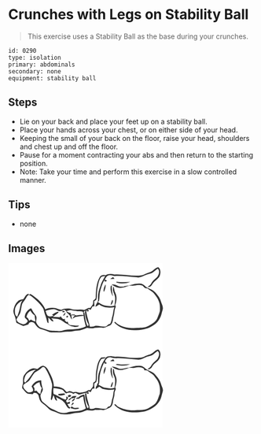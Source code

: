 # Crunches with Legs on Stability Ball
> This exercise uses a Stability Ball as the base during your crunches.

``` 
id: 0290 
type: isolation 
primary: abdominals 
secondary: none 
equipment: stability ball 
``` 

## Steps

 - Lie on your back and place your feet up on a stability ball.
 - Place your hands across your chest, or on either side of your head.
 - Keeping the small of your back on the floor, raise your head, shoulders and chest up and off the floor.
 - Pause for a moment contracting your abs and then return to the starting position.
 - Note: Take your time and perform this exercise in a slow controlled manner.

## Tips

 - none

## Images

<svg width="236pt" height="125pt" viewBox="0 0 236 125" xmlns="http://www.w3.org/2000/svg">
  <g fill="#FFF">
    <path d="M0 0h236v125H0V0m216.14 13.98c-4.24 1.19-8 3.61-12.23 4.74-13.96 2.28-27.86-2.12-41.82-1.18-4.41-1-9.15-1.46-13.17 1.08-.76-.08-2.29-.23-3.05-.31l-.28-1.18c0 .33 0 .99.01 1.32-2.41.02-4.83.79-5.92 3.11-5.52 9.42-5.77 20.76-6.21 31.36-.01 2.15-2.2 3.02-3.62 4.17-.18 1.92-.11 3.89-.66 5.75-1.08 1.98-2.61 3.68-3.78 5.6-1.09.04-2.18.08-3.27.13-1.98 1.08-4.04 2.02-6.03 3.07-6.89-2-14.21 1.13-20.87-1.97-4.71-.54-9.99-.67-14.26 1.78-2.91-.62-5.69-1.65-8.48-2.64-5.32-1.06-11.01-.62-15.89 1.88-3.08-6.84-8.12-12.63-14.04-17.17-2.8-2.48-5.66-4.97-9.22-6.31-.67.58-1.34 1.15-2.02 1.72a9.72 9.72 0 0 1 4.61 2.21c4.54 3.71 9.05 7.53 12.81 12.06 2.37 2.89 5.16 5.8 5.76 9.66 1 4.9 3.26 9.43 4.28 14.34.54 1.64.55 3.8 2.6 4.45.05-2.82-.12-5.62-.18-8.43 2.64 1.89 4.28 5.87 7.88 5.9-.5-1.97-2.11-3.3-3.29-4.85 4.42.86 9.23.23 13.37 2.26 4.39 1.64 7.38 5.74 12.05 6.79 2.43 2.89 6.56 3.13 9.96 4.1 2.3.09 5.7.31 6.89-2.14-4.68.75-9.2-.78-13.85-.57-.89-.78-1.76-1.57-2.63-2.35-.31-1.05-.61-2.09-.92-3.13-.37.23-1.11.69-1.49.91-.91-.78-1.83-1.56-2.75-2.34.01-.66.05-1.97.06-2.63-.65.12-1.96.38-2.62.5-1.52-1.3-2.82-2.81-3.93-4.47-.45.51-.9 1.02-1.35 1.54-3.44-.46-6.91-.51-10.37-.7 2.48-2.27 5.38-3.99 8.03-6.03.13-.45.4-1.34.53-1.78-3.8.2-6.94 2.75-9.99 4.77l2.28 1.19c-2.69 1.22-5.92 1.94-8.67.53-1.99-2.16-2.54-5.15-3.42-7.85 3.94-1.19 7.94-2.29 12.05-2.63 3.62-.26 6.34 3.13 9.94 3.09 2.45.11 4.55-1.33 6.82-2 .98.7 1.88 1.51 2.83 2.27.19.51.56 1.54.75 2.06 1.6 1.4 3.24 2.77 4.65 4.36.99 2.06 1.12 4.58 3.18 6.01-.28-2.18-.6-4.34-.96-6.5 1.88.15 3.76.27 5.65.34-1.44 1.43-2.98 2.84-3.62 4.85 1.32-.76 2.61-1.56 3.87-2.41 4.31-.62 8.61-1.34 12.95-1.78.16 5.55 2.12 10.76 3.37 16.1-9.8 5.37-21.28 3.87-31.96 5.37-3.45.92-6.89 2.37-10.54 1.76-5.47-.74-11.2.03-16.46-1.98-3.77-1.37-7.68-2.36-11.39-3.9-2.4-2.14-4.56-4.82-5.55-7.92-.09-3.11 1.47-6.47-.17-9.4-1.81-2.99-4.54-5.38-5.84-8.7-.72-.9-.71-3.03-2.3-2.66-4.61 2.31-8.21 6.62-8.95 11.81-1.19 3.69 4.75 4.44 4.3 8.11-1.71 2.74-5.47 5.6-8.72 3.67-3.36-1.21-7.4-2.73-8.32-6.62 1.81-4.18 5.42-7.51 6.33-12.09.81-4.05 1.24-8.19 2.57-12.11 1.71-3.13 4.35-5.66 5.95-8.86.9-1.47 1.39-3.52 3.38-3.85.18-.56.56-1.69.74-2.25-4.97-.1-5.91 5.28-8.62 8.15-2.9.76-6.27.88-8.39 3.33-4.17 3.68-5.78 9.17-6.77 14.45.06 4.28 2.69 7.96 3.42 12.11a98 98 0 0 0 1.32 6.07c3.54 1.52 6.89 3.44 10.45 4.93 2.62-.84 5.25-1.61 7.86-2.48 1.05-4.49 7.3-4.38 9.66-1.08 2.35 3.44 5.13 7.19 9.42 8.22 4.58 1.1 8.87 3.07 13.28 4.64 3.89.87 7.91.13 11.86.4 5.74.49 11.31-1.5 17.07-1.1 4.42.37 8.58-1.42 12.97-1.43 5.35-.31 10.4-2.22 15.25-4.36 3.92.8 8.02 1.29 11.87-.09 4.28-.2 8.61-.68 12.86.09 3.72-.4 6.82-2.81 10.38-3.79 4.48-3.11 4.12-8.86 5.35-13.58 1.68-4.84.86-10.22 3.45-14.8l-1-2.49c2.23-5.96 3.17-12.87.17-18.74-1.67-3.17-1.31-6.96-3.06-10.09-.33 2.21-.72 4.45-.49 6.68.62 3.09 2.36 5.83 2.99 8.91 1.01 4.66-.36 9.35-.56 14.02-5.03 1.5-10.31.65-15.36-.26-3.78-1.05-6.97-3.46-10.35-5.36.51-.42 1.52-1.27 2.03-1.69.96-4.28.34-8.79 1.37-13.09 1.52-6.38 3.41-12.77 6.75-18.47l.8 2.4c1.14-.46 2.27-.91 3.41-1.36-1.24-.64-2.48-1.29-3.7-1.97 1.64-1.9 2.41-4.83 4.87-5.89 3.47-2.01 7.19.5 10.82.5 11.05-.48 22.05 1.12 33.05 2.04 5.07 1.18 9.66-1.9 14.21-3.6 3.81-1.57 8.31-1.65 11.55-4.45 2.12-1.75 4.24-3.5 6.47-5.11 3.54 3.33 1.91 8.44-.34 12.01-2.94 3.43-7.02 5.84-9.24 9.88-1.27 2.59-3.53 4.32-5.89 5.85 3.06.96 5.73-1.1 7-3.76 2.74-5.1 8.69-7.44 11.37-12.58 1.61-4.43 2.07-10.42-2.04-13.66-5.15.9-7.95 6.18-12.91 7.57m-60.55 10.48c2.21-.01 4.42-.18 6.62-.33-.72-.91-1.41-1.85-2.05-2.81-1.58.96-3.1 2.02-4.57 3.14m9.37 4.12l.26 1.18c6.8 2.08 14.43 1.98 21.01-.84-7.11.24-14.21.93-21.27-.34m22.14 4.94c-3.61 1.4-7.69.55-11.12 2.54-2.94-.1-6.12.41-8.78-1.13-2.9-1.46-6.07-2.54-9.36-2.17 4.43 3.01 9.66 5.82 15.2 5.02 3.82-.29 7.28-2.04 10.9-3.12 2.95-.31 5.95.33 8.89-.27 3.85-.8 8.01-1.54 11.79-.01 2.34 1.87 3.95 5.06 7.54 4.13 3.63 3.17 8.38 5.09 11.2 9.13 2.4 3.21 5.07 6.35 6.29 10.26 2.15 4.73 2 10.09 1.78 15.17-.91 3.71-2.47 7.23-3.74 10.83-2.34 5.96-8.37 8.91-13.53 12.01-6.77 3.87-14.8 2.37-22.2 3.29-10.21-.04-21.57-1.88-28.93-9.59-2.17.43-.12 1.93.4 2.7 8.36 7.93 20.35 10.62 31.57 10.03 6.81.11 13.61-1.27 19.94-3.71 6.14-3.08 12.4-6.92 15.71-13.19 2.95-4.22 3.52-9.43 5.07-14.21 1.37-4.64-1.67-8.77-2.82-13.08-1.48-5.25-5.18-9.39-8.65-13.43-3.67-4.46-9.7-5.43-14.27-8.62-1.96-2.07-4.39-3.76-7.14-4.58-5.31-.43-10.71.26-15.74 2m-41.68 9.28c.19.27.58.8.77 1.06 1.44-3.56 2.95-7.35 2.38-11.28-1.92 3.05-3.04 6.64-3.15 10.22m11.04-7.47c-.97 5.47.57 10.96 3.36 15.66-1.23-5.59-1.89-11.26-1.81-16.98-.39.33-1.16.99-1.55 1.32m-.11 29.03c2.41-1.78 4.37-5.8 2.72-8.48-1.42 2.63-2.27 5.53-2.72 8.48m-74.11 9.71c.61 1.37 3.42 1.26 4.15.01-.55-1.55-3.35-1.21-4.15-.01m1.36 6.08c2.82.19 3.48-2.5 3.71-4.7a18.738 18.738 0 0 0-3.71 4.7m6.61.24c-1.45-.01-2.18 2.72-.4 2.76 1.39-.04 2.17-2.72.4-2.76z"/>
    <path d="M142.3 21.06c1.84-.78 3.89-.85 5.81-1.33-3.01 5.15-6.21 10.25-7.62 16.13-2.54 6.05-3.98 12.52-3.4 19.12.63 4.51-3.7 7.49-4.01 11.85 1.96-1.18 3.88-2.42 5.85-3.59 6.33 5.15 15.27 5.5 23 4.12-1.75 4.39-1.45 9.21-2.93 13.67-1.35 3.98-1.06 8.62-3.75 12.04-3.2-.4-4.23 3.62-7.16 3.85-4.98.32-9.81-1.56-14.8-1.27-2.83 1-5.75 1.91-8.78 1.28-1.41-8.2-4.82-15.93-5.58-24.27-2.77.61-1.6 3.45-1.54 5.3.78 5.25 2.07 10.5 4.88 15.08 1.03.97-.17 3.68-1.65 2.51-2.92-6.32-3.09-13.4-4.46-20.12-.36-.01-1.07-.04-1.43-.05.5-.99 1.23-1.81 2.12-2.47 2.5.07 4.58-1.11 6.34-2.79.81.47 1.63.94 2.45 1.4 1.09-1.71 2.05-3.48 2.98-5.27.74-.05 2.23-.16 2.98-.21-.24-2.65-.31-5.32-.32-7.98 1.04-.6 2.08-1.18 3.13-1.76 1.56-5.67.5-11.63 1.77-17.35 1.32-6.13 1.75-13.01 6.12-17.89m-21.95 52.78c.62-.1 1.88-.31 2.51-.41.99-2.44-3.95-1.75-2.51.41zM10.15 71.98c.15-7.11 6.13-11.86 11.67-15.25-3.1 3.75-3.18 8.67-4.36 13.17-.69 4.1-2.67 7.82-3.52 11.88-3.95-1.26-3.75-6.42-3.79-9.8zM88.66 73.48c2.24-.79 4.57-1.79 6.99-1.64 3.18.75 6.44.99 9.64 1.61 2.5.12 5.14-.35 7.55.47 2.36.78 1.47 3.79 2.16 5.64-3.49-.72-6.98-.13-10.46.28-1.45.36-2.64-.45-3.62-1.43-1.92.15-3.85.35-5.76.62.15-.68.45-2.05.61-2.73-2.57-.4-4.97-1.36-7.11-2.82zM27.82 82.52c.66-3.96 2.64-7.65 5.92-10.04 1.67 2.91 3.81 5.55 6.63 7.42.11 3.09.68 6.13 1.29 9.16-2.55-.4-4.91-1.43-7.06-2.83-.73.45-2.2 1.35-2.93 1.79-.37-2.42-1.63-4.4-3.85-5.5z"/>
  </g>
  <g fill="#333">
    <path d="M216.14 13.98c4.96-1.39 7.76-6.67 12.91-7.57 4.11 3.24 3.65 9.23 2.04 13.66-2.68 5.14-8.63 7.48-11.37 12.58-1.27 2.66-3.94 4.72-7 3.76 2.36-1.53 4.62-3.26 5.89-5.85 2.22-4.04 6.3-6.45 9.24-9.88 2.25-3.57 3.88-8.68.34-12.01-2.23 1.61-4.35 3.36-6.47 5.11-3.24 2.8-7.74 2.88-11.55 4.45-4.55 1.7-9.14 4.78-14.21 3.6-11-.92-22-2.52-33.05-2.04-3.63 0-7.35-2.51-10.82-.5-2.46 1.06-3.23 3.99-4.87 5.89 1.22.68 2.46 1.33 3.7 1.97-1.14.45-2.27.9-3.41 1.36l-.8-2.4c-3.34 5.7-5.23 12.09-6.75 18.47-1.03 4.3-.41 8.81-1.37 13.09-.51.42-1.52 1.27-2.03 1.69 3.38 1.9 6.57 4.31 10.35 5.36 5.05.91 10.33 1.76 15.36.26.2-4.67 1.57-9.36.56-14.02-.63-3.08-2.37-5.82-2.99-8.91-.23-2.23.16-4.47.49-6.68 1.75 3.13 1.39 6.92 3.06 10.09 3 5.87 2.06 12.78-.17 18.74l1 2.49c-2.59 4.58-1.77 9.96-3.45 14.8-1.23 4.72-.87 10.47-5.35 13.58-3.56.98-6.66 3.39-10.38 3.79-4.25-.77-8.58-.29-12.86-.09-3.85 1.38-7.95.89-11.87.09-4.85 2.14-9.9 4.05-15.25 4.36-4.39.01-8.55 1.8-12.97 1.43-5.76-.4-11.33 1.59-17.07 1.1-3.95-.27-7.97.47-11.86-.4-4.41-1.57-8.7-3.54-13.28-4.64-4.29-1.03-7.07-4.78-9.42-8.22-2.36-3.3-8.61-3.41-9.66 1.08-2.61.87-5.24 1.64-7.86 2.48-3.56-1.49-6.91-3.41-10.45-4.93a98 98 0 0 1-1.32-6.07c-.73-4.15-3.36-7.83-3.42-12.11.99-5.28 2.6-10.77 6.77-14.45 2.12-2.45 5.49-2.57 8.39-3.33 2.71-2.87 3.65-8.25 8.62-8.15-.18.56-.56 1.69-.74 2.25-1.99.33-2.48 2.38-3.38 3.85-1.6 3.2-4.24 5.73-5.95 8.86-1.33 3.92-1.76 8.06-2.57 12.11-.91 4.58-4.52 7.91-6.33 12.09.92 3.89 4.96 5.41 8.32 6.62 3.25 1.93 7.01-.93 8.72-3.67.45-3.67-5.49-4.42-4.3-8.11.74-5.19 4.34-9.5 8.95-11.81 1.59-.37 1.58 1.76 2.3 2.66 1.3 3.32 4.03 5.71 5.84 8.7 1.64 2.93.08 6.29.17 9.4.99 3.1 3.15 5.78 5.55 7.92 3.71 1.54 7.62 2.53 11.39 3.9 5.26 2.01 10.99 1.24 16.46 1.98 3.65.61 7.09-.84 10.54-1.76 10.68-1.5 22.16 0 31.96-5.37-1.25-5.34-3.21-10.55-3.37-16.1-4.34.44-8.64 1.16-12.95 1.78-1.26.85-2.55 1.65-3.87 2.41.64-2.01 2.18-3.42 3.62-4.85-1.89-.07-3.77-.19-5.65-.34.36 2.16.68 4.32.96 6.5-2.06-1.43-2.19-3.95-3.18-6.01-1.41-1.59-3.05-2.96-4.65-4.36-.19-.52-.56-1.55-.75-2.06-.95-.76-1.85-1.57-2.83-2.27-2.27.67-4.37 2.11-6.82 2-3.6.04-6.32-3.35-9.94-3.09-4.11.34-8.11 1.44-12.05 2.63.88 2.7 1.43 5.69 3.42 7.85 2.75 1.41 5.98.69 8.67-.53L66.79 79c3.05-2.02 6.19-4.57 9.99-4.77-.13.44-.4 1.33-.53 1.78-2.65 2.04-5.55 3.76-8.03 6.03 3.46.19 6.93.24 10.37.7.45-.52.9-1.03 1.35-1.54 1.11 1.66 2.41 3.17 3.93 4.47.66-.12 1.97-.38 2.62-.5-.01.66-.05 1.97-.06 2.63.92.78 1.84 1.56 2.75 2.34.38-.22 1.12-.68 1.49-.91.31 1.04.61 2.08.92 3.13.87.78 1.74 1.57 2.63 2.35 4.65-.21 9.17 1.32 13.85.57-1.19 2.45-4.59 2.23-6.89 2.14-3.4-.97-7.53-1.21-9.96-4.1-4.67-1.05-7.66-5.15-12.05-6.79-4.14-2.03-8.95-1.4-13.37-2.26 1.18 1.55 2.79 2.88 3.29 4.85-3.6-.03-5.24-4.01-7.88-5.9.06 2.81.23 5.61.18 8.43-2.05-.65-2.06-2.81-2.6-4.45-1.02-4.91-3.28-9.44-4.28-14.34-.6-3.86-3.39-6.77-5.76-9.66-3.76-4.53-8.27-8.35-12.81-12.06a9.72 9.72 0 0 0-4.61-2.21c.68-.57 1.35-1.14 2.02-1.72 3.56 1.34 6.42 3.83 9.22 6.31 5.92 4.54 10.96 10.33 14.04 17.17 4.88-2.5 10.57-2.94 15.89-1.88 2.79.99 5.57 2.02 8.48 2.64 4.27-2.45 9.55-2.32 14.26-1.78 6.66 3.1 13.98-.03 20.87 1.97 1.99-1.05 4.05-1.99 6.03-3.07 1.09-.05 2.18-.09 3.27-.13 1.17-1.92 2.7-3.62 3.78-5.6.55-1.86.48-3.83.66-5.75 1.42-1.15 3.61-2.02 3.62-4.17.44-10.6.69-21.94 6.21-31.36 1.09-2.32 3.51-3.09 5.92-3.11-.01-.33-.01-.99-.01-1.32l.28 1.18c.76.08 2.29.23 3.05.31 4.02-2.54 8.76-2.08 13.17-1.08 13.96-.94 27.86 3.46 41.82 1.18 4.23-1.13 7.99-3.55 12.23-4.74m-73.84 7.08c-4.37 4.88-4.8 11.76-6.12 17.89-1.27 5.72-.21 11.68-1.77 17.35-1.05.58-2.09 1.16-3.13 1.76.01 2.66.08 5.33.32 7.98-.75.05-2.24.16-2.98.21-.93 1.79-1.89 3.56-2.98 5.27-.82-.46-1.64-.93-2.45-1.4-1.76 1.68-3.84 2.86-6.34 2.79-.89.66-1.62 1.48-2.12 2.47.36.01 1.07.04 1.43.05 1.37 6.72 1.54 13.8 4.46 20.12 1.48 1.17 2.68-1.54 1.65-2.51-2.81-4.58-4.1-9.83-4.88-15.08-.06-1.85-1.23-4.69 1.54-5.3.76 8.34 4.17 16.07 5.58 24.27 3.03.63 5.95-.28 8.78-1.28 4.99-.29 9.82 1.59 14.8 1.27 2.93-.23 3.96-4.25 7.16-3.85 2.69-3.42 2.4-8.06 3.75-12.04 1.48-4.46 1.18-9.28 2.93-13.67-7.73 1.38-16.67 1.03-23-4.12-1.97 1.17-3.89 2.41-5.85 3.59.31-4.36 4.64-7.34 4.01-11.85-.58-6.6.86-13.07 3.4-19.12 1.41-5.88 4.61-10.98 7.62-16.13-1.92.48-3.97.55-5.81 1.33M10.15 71.98c.04 3.38-.16 8.54 3.79 9.8.85-4.06 2.83-7.78 3.52-11.88 1.18-4.5 1.26-9.42 4.36-13.17-5.54 3.39-11.52 8.14-11.67 15.25m78.51 1.5c2.14 1.46 4.54 2.42 7.11 2.82-.16.68-.46 2.05-.61 2.73 1.91-.27 3.84-.47 5.76-.62.98.98 2.17 1.79 3.62 1.43 3.48-.41 6.97-1 10.46-.28-.69-1.85.2-4.86-2.16-5.64-2.41-.82-5.05-.35-7.55-.47-3.2-.62-6.46-.86-9.64-1.61-2.42-.15-4.75.85-6.99 1.64m-60.84 9.04c2.22 1.1 3.48 3.08 3.85 5.5.73-.44 2.2-1.34 2.93-1.79 2.15 1.4 4.51 2.43 7.06 2.83-.61-3.03-1.18-6.07-1.29-9.16-2.82-1.87-4.96-4.51-6.63-7.42-3.28 2.39-5.26 6.08-5.92 10.04z"/>
    <path d="M155.59 24.46c1.47-1.12 2.99-2.18 4.57-3.14.64.96 1.33 1.9 2.05 2.81-2.2.15-4.41.32-6.62.33zM164.96 28.58c7.06 1.27 14.16.58 21.27.34-6.58 2.82-14.21 2.92-21.01.84l-.26-1.18zM187.1 33.52a38.763 38.763 0 0 1 15.74-2c2.75.82 5.18 2.51 7.14 4.58 4.57 3.19 10.6 4.16 14.27 8.62 3.47 4.04 7.17 8.18 8.65 13.43 1.15 4.31 4.19 8.44 2.82 13.08-1.55 4.78-2.12 9.99-5.07 14.21-3.31 6.27-9.57 10.11-15.71 13.19-6.33 2.44-13.13 3.82-19.94 3.71-11.22.59-23.21-2.1-31.57-10.03-.52-.77-2.57-2.27-.4-2.7 7.36 7.71 18.72 9.55 28.93 9.59 7.4-.92 15.43.58 22.2-3.29 5.16-3.1 11.19-6.05 13.53-12.01 1.27-3.6 2.83-7.12 3.74-10.83.22-5.08.37-10.44-1.78-15.17-1.22-3.91-3.89-7.05-6.29-10.26-2.82-4.04-7.57-5.96-11.2-9.13-3.59.93-5.2-2.26-7.54-4.13-3.78-1.53-7.94-.79-11.79.01-2.94.6-5.94-.04-8.89.27-3.62 1.08-7.08 2.83-10.9 3.12-5.54.8-10.77-2.01-15.2-5.02 3.29-.37 6.46.71 9.36 2.17 2.66 1.54 5.84 1.03 8.78 1.13 3.43-1.99 7.51-1.14 11.12-2.54zM145.42 42.8c.11-3.58 1.23-7.17 3.15-10.22.57 3.93-.94 7.72-2.38 11.28-.19-.26-.58-.79-.77-1.06z"/>
    <path d="M156.46 35.33c.39-.33 1.16-.99 1.55-1.32-.08 5.72.58 11.39 1.81 16.98-2.79-4.7-4.33-10.19-3.36-15.66zM156.35 64.36c.45-2.95 1.3-5.85 2.72-8.48 1.65 2.68-.31 6.7-2.72 8.48zM120.35 73.84c-1.44-2.16 3.5-2.85 2.51-.41-.63.1-1.89.31-2.51.41zM82.24 74.07c.8-1.2 3.6-1.54 4.15.01-.73 1.25-3.54 1.36-4.15-.01zM83.6 80.15c.98-1.75 2.22-3.34 3.71-4.7-.23 2.2-.89 4.89-3.71 4.7zM90.21 80.39c1.77.04.99 2.72-.4 2.76-1.78-.04-1.05-2.77.4-2.76z"/>
  </g>
</svg>

<svg width="236pt" height="125pt" viewBox="0 0 236 125" xmlns="http://www.w3.org/2000/svg">
  <g fill="#FFF">
    <path d="M0 0h236v125H0V0m221.07 11.2c-3.48 3.09-8.36 3.47-12.31 5.71-4.78 2.76-10.45 2.33-15.75 2.37-10.05.21-19.94-2.77-30-1.64-4.7-.72-10.09-2.12-14.17 1.26-1.6 2.1-2.7 4.53-4.16 6.73-2.81 4.35-3.69 9.55-5.62 14.29-2.29 5.59-2.24 11.77-1.79 17.69-.36.26-1.1.76-1.46 1.02-.05.58-.14 1.74-.19 2.32-1.75 1.5-2.18 3.71-2.2 5.9 1.85-1.21 3.6-2.58 5.53-3.68 1.74 1.03 3.23 2.48 5.09 3.31 5.85 1.34 11.98 2.38 17.92.85-2 4.38-1.24 9.32-2.98 13.75-1.46 4.02-.87 8.93-3.97 12.2-3.19-.98-3.84 3.78-6.91 3.63-5.01.31-9.94-1.43-14.94-1.28-2.78 1.15-5.71 2.03-8.72 1.2-1.26-8.09-4.79-15.65-5.41-23.87l-1.69.67c-.25 6.65 1.53 13.61 4.96 19.39 1.12.98-.3 3.59-1.72 2.54-2.84-6.37-3.12-13.45-4.38-20.23-3.58-.03-6.82 1.98-9.3 4.41-1.81-.39-2.98.2-3.53 1.76 1.54.05 3.09.09 4.63.12 1.8-1.85 4.03-3.12 6.57-3.62.2 6.27 2.27 12.2 3.86 18.2-8.52 6.37-20.02 3.05-29.51 6.83-5.14.72-10.82.14-15.29-2.73-3.77-2.34-8.33-3.23-11.73-6.19-2.91-2.46-5.83-4.92-8.78-7.34-2.56-1.7-3.01-4.98-3.7-7.74-1.64-4.91 4.48-8.15 3.16-13.08-1.24-4.03-2.23-8.11-2.24-12.36-6.14-.59-12.2 3.72-14.75 9.26 1.12 2.18 3.1 4.45 2 7.06-1.85 2.03-4.93 1.95-7.45 1.89-3.31-2.75-7.65-5.87-7.31-10.72 2.83-3.39 7.47-4.68 10.09-8.3 2.55-3.7 4.52-7.86 7.64-11.14 3.71-2.37 7.64-4.41 10.81-7.53 1.56-1.75 4.31-.46 5.3 1.26 4.39 7.2 7.95 14.98 10 23.17 1.05 3.79-.44 7.62-.49 11.43-.11 4.11-.62 8.18-1.24 12.24.28.51.82 1.53 1.09 2.04 1.19-2.62 2.11-5.35 2.9-8.12 1.96 2.85 1.64 7.73 5.66 8.63-.45-1.96-1.03-3.88-1.59-5.8 3.65 2.9 8.64 3.72 11.6 7.54 3.64 2.8 4.19 8.61 8.7 10.25.47-.41 1.39-1.22 1.86-1.63-2.89-.57-3.69-3.49-4.79-5.78.79.01 2.37.04 3.16.05.39-1.14.7-2.3.88-3.49-1.59.56-3.17 1.15-4.75 1.75-.48-.99-1.04-1.92-1.61-2.84 1.64-1.31 2.67-3.15 3.44-5.05-1.09-.48-2.17-1-3.15-1.67.23 1.72 1.25 4.8-1.52 4.77-6.22-1.8-11.27-6.42-17.5-8.33-.77-3.01-.71-6.11-.26-9.16 4.25.29 8.53.85 12.58 2.2 2.99.99 3.95 4.62 6.73 5.91 3.53-1.57 7.73-1.94 10.89.72 1.22-.46 2.33-1.44 3.69-1.37 1.75.78 3.28 2.05 5.14 2.56 3.75-.58 7.22-2.29 11-2.75 1.71-.09 2.79-1.62 4.08-2.55.81.49 1.64.98 2.47 1.45 1.1-1.69 2.05-3.47 2.95-5.28.76-.05 2.27-.16 3.03-.21-.31-2.59-.48-5.22-.2-7.82.85-.81 1.91-1.37 2.9-2 1.82-5.25.51-10.89 1.68-16.25 1.27-6.01 1.69-12.46 5.24-17.69 1.4-3.07 6.06-.73 7.35-3.98-2.22.15-4.43.34-6.65.52-5.77 5.91-6.49 14.44-7.91 22.15-.6 4.31.11 8.72-.76 13-.42 1.64-2.27 2.09-3.45 3.02a80.6 80.6 0 0 1-.26 4.12c.02 3.04-3.04 4.69-4.07 7.34-1.16.04-2.33.08-3.49.13-3.99 2.99-9.08 3.33-13.85 3.88-2.96-1.25-6.15-1.74-9.23-.59-1.62-1.42-3.74-1.68-5.79-1.92-1.66.89-3.87 2.26-5.27.18-4.09-5.8-11.65-7.21-18.31-7.06.12-8.78-4.1-16.77-8.13-24.31-1.46-3.43-4.24-6.38-7.88-7.46-3.83-.09-6.3 3.24-9.28 5.12-2.3-.71-4.73-1.62-7.16-1.01-6.1 1.52-10.51 6.47-13.65 11.64-1.24 3.39-.72 7.07-.92 10.6-.39 2.63-1.82 5.3-1.14 7.97 2.52 2.74 4.65 6 7.75 8.11 2.66.57 5.39.67 8.09.96.42-.53 1.27-1.59 1.7-2.13 1.74.32 3.88-.18 5.19 1.3 3.39 2.51 2.27 7.28 4.55 10.49 1.27 2.94 4.19 4.47 6.5 6.46 2.97 2.37 5.47 5.27 8.43 7.65 2.19 1.34 4.74 1.95 7.12 2.88 3.09 1.1 5.92 2.92 9.18 3.51 4.66 1.03 9.46.46 14.16.15 3.64-.63 7.17-1.89 10.92-1.79 5.41-.13 10.32-2.43 15.31-4.21 4.17.38 8.49 1.51 12.42-.58 4.11.75 8.26-.77 12.33.49 3.62-.5 6.75-2.63 10.11-3.92 3.8-1.83 4.33-6.28 4.86-9.97.39-3.77 2.38-7.22 2.14-11.07-.12-2.6 1.19-4.92 2.1-7.26-.26-.63-.78-1.89-1.05-2.52 1.42-3.91 2.45-8.03 2.03-12.22-.11-4.27-3.13-7.77-3.48-11.99-.27-1.52 0-3.41-1.63-4.24-.57 3.63-.56 7.41 1.2 10.74 3.07 5.78 1.54 12.4.85 18.53-5.23 1.55-10.73.55-15.95-.42-3.01-1.16-5.7-3.01-8.64-4.31 1.76-2.23 1.34-5.2 1.59-7.85.15-9.23 3.38-18.13 7.34-26.37.34.81.67 1.62.97 2.44 1.14-.43 2.27-.88 3.39-1.34-1.3-.58-3.29-1.21-2.93-3.06 1.32-3.5 5.13-6.54 9.01-5.38 3.3.91 6.7 1.36 10.12.93 10.71.2 21.34 1.6 32.01 2.44 4.96-.47 9.14-3.6 13.92-4.79 2.78-.83 5.84-1.2 8.17-3.08 2.3-1.82 4.51-3.76 6.88-5.48 3.91 3.11 1.92 8.46-.21 12.01-2.95 3.39-7.03 5.76-9.23 9.81-1.17 2.27-2.89 4.15-5.28 5.14.16.36.47 1.08.62 1.44 2.43-.7 4.66-2.04 5.74-4.43 2.74-5.37 9.24-7.59 11.64-13.19 1.32-4.27 1.71-10.02-2.26-12.99-3.23.16-5.53 2.89-8 4.68m-65.52 13c2.17.26 4.38.24 6.55-.03-.64-.93-1.23-1.9-1.88-2.82-1.57.93-3.14 1.86-4.67 2.85m16.42 5.18c-2.59.04-5.68-1.9-7.78.38 7.15 1.65 15.03 2.35 21.88-.81-4.69.18-9.4.56-14.1.43M184 34.34c-5.01-.03-9.77 2.7-14.81 1.49-3.51-1.61-7.07-3.52-11.09-3.16 5.01 4.32 12.26 6.59 18.73 4.33 2.43-.63 4.74-1.6 7.13-2.35 3.17-.32 6.41.45 9.55-.37 4.57-1.17 9.91-1.42 13.73 1.82.12.55.37 1.64.49 2.19 1.46.03 2.92.08 4.38.12 2.8 2.41 6.01 4.28 8.92 6.53 2.06 2.02 3.57 4.51 5.35 6.76 4.73 6.36 5.95 14.68 4.86 22.37-2.34 5.74-3.32 12.68-8.72 16.52-4.44 2.95-8.84 6.41-14.19 7.47-5.06 1.09-10.27.39-15.37 1.07-9.02.39-18.21-1.39-26.06-5.96-1.45-.93-2.28-2.96-3.98-3.34-1.91.1.03 1.97.54 2.54 11.03 10.29 27.37 11.38 41.56 9.08 12-1.96 23.96-9.28 28.2-21.16.91-3.39 1.77-6.8 2.73-10.18.86-3.92-1.88-7.3-2.74-10.97-1.42-5.88-5.52-10.49-9.41-14.89-3.74-4.42-10.05-4.9-14.27-8.66-2.63-2.32-5.85-4.69-9.58-4.2-5.5-.22-10.73 1.51-15.95 2.95m-38.08 9.81c1.58-3.53 3.24-7.35 2.66-11.31-2.32 3.1-3.6 7.51-2.66 11.31m13.91 6.84c-.7-3.96-1.69-7.91-1.67-11.95-.25-1.75.6-4.13-1.44-5.13-1.33 5.9-.03 11.99 3.11 17.08m-3.56 12.75l1.83-.36c.74-2.48 1.97-4.97 1.47-7.63-1.98 2.23-2.52 5.22-3.3 7.99m-35.8 8.68c-1.61 1.7 1.63 2.38 2.38.99.83-1.48-1.68-2.08-2.38-.99m-44.13 2.07l.28 1.92c3.46.96 6.85-.48 10.22-1.09-.29-.65-.64-1.26-1.08-1.81-3.17-.09-6.32.36-9.42.98m14.98 2c-1.49 3.55 3.67 3.03 4.68.56-.75-2.03-3.2-1.29-4.68-.56m4.65 3.75c-2.11.38-3.36 2.1-4.3 3.86 2.1-.03 3.34-1.71 4.57-3.15 1.95-.27 3.9-.53 5.86-.73.75-.96 1.48-1.93 2.24-2.88-2.93.39-6.95-.5-8.37 2.9m1.1 5.83c2.35-1.02 4.49-2.84 5.04-5.45-2.23 1.17-4.59 2.77-5.04 5.45m-.94 6c1.39-.92 2.64-2.05 3.9-3.15-.28-.45-.83-1.35-1.1-1.8-1.18 1.5-2.42 3.02-2.8 4.95m.83 4.38c3.75 1.28 7.89 1.5 11.45-.48-2.56-1.66-5.64.27-8.38-.69-1.18-.54-2.17-1.37-3.22-2.11-1.24.84-2.26 3.19.15 3.28z"/>
    <path d="M25.1 49.06c2.15-7.63 10.2-11.01 17.43-11.79-4.25 2.21-6.07 6.79-8.87 10.38-2.11 3.53-5.27 6.22-7.81 9.41-2.97-1.57-1.14-5.48-.75-8zM38.3 63.05c2.4-3.17 5.48-6.04 9.56-6.66.39 3.19 1.06 6.48 3.36 8.88-1.15 2.88-1.82 5.92-2.15 9-2.44-.91-4.28-2.74-5.56-4.98l-3.85.33c1.19-2.44.4-4.73-1.36-6.57z"/>
  </g>
  <g fill="#333">
    <path d="M221.07 11.2c2.47-1.79 4.77-4.52 8-4.68 3.97 2.97 3.58 8.72 2.26 12.99-2.4 5.6-8.9 7.82-11.64 13.19-1.08 2.39-3.31 3.73-5.74 4.43-.15-.36-.46-1.08-.62-1.44 2.39-.99 4.11-2.87 5.28-5.14 2.2-4.05 6.28-6.42 9.23-9.81 2.13-3.55 4.12-8.9.21-12.01-2.37 1.72-4.58 3.66-6.88 5.48-2.33 1.88-5.39 2.25-8.17 3.08-4.78 1.19-8.96 4.32-13.92 4.79-10.67-.84-21.3-2.24-32.01-2.44-3.42.43-6.82-.02-10.12-.93-3.88-1.16-7.69 1.88-9.01 5.38-.36 1.85 1.63 2.48 2.93 3.06-1.12.46-2.25.91-3.39 1.34-.3-.82-.63-1.63-.97-2.44-3.96 8.24-7.19 17.14-7.34 26.37-.25 2.65.17 5.62-1.59 7.85 2.94 1.3 5.63 3.15 8.64 4.31 5.22.97 10.72 1.97 15.95.42.69-6.13 2.22-12.75-.85-18.53-1.76-3.33-1.77-7.11-1.2-10.74 1.63.83 1.36 2.72 1.63 4.24.35 4.22 3.37 7.72 3.48 11.99.42 4.19-.61 8.31-2.03 12.22.27.63.79 1.89 1.05 2.52-.91 2.34-2.22 4.66-2.1 7.26.24 3.85-1.75 7.3-2.14 11.07-.53 3.69-1.06 8.14-4.86 9.97-3.36 1.29-6.49 3.42-10.11 3.92-4.07-1.26-8.22.26-12.33-.49-3.93 2.09-8.25.96-12.42.58-4.99 1.78-9.9 4.08-15.31 4.21-3.75-.1-7.28 1.16-10.92 1.79-4.7.31-9.5.88-14.16-.15-3.26-.59-6.09-2.41-9.18-3.51-2.38-.93-4.93-1.54-7.12-2.88-2.96-2.38-5.46-5.28-8.43-7.65-2.31-1.99-5.23-3.52-6.5-6.46-2.28-3.21-1.16-7.98-4.55-10.49-1.31-1.48-3.45-.98-5.19-1.3-.43.54-1.28 1.6-1.7 2.13-2.7-.29-5.43-.39-8.09-.96-3.1-2.11-5.23-5.37-7.75-8.11-.68-2.67.75-5.34 1.14-7.97.2-3.53-.32-7.21.92-10.6C26.59 41.89 31 36.94 37.1 35.42c2.43-.61 4.86.3 7.16 1.01 2.98-1.88 5.45-5.21 9.28-5.12 3.64 1.08 6.42 4.03 7.88 7.46 4.03 7.54 8.25 15.53 8.13 24.31 6.66-.15 14.22 1.26 18.31 7.06 1.4 2.08 3.61.71 5.27-.18 2.05.24 4.17.5 5.79 1.92 3.08-1.15 6.27-.66 9.23.59 4.77-.55 9.86-.89 13.85-3.88 1.16-.05 2.33-.09 3.49-.13 1.03-2.65 4.09-4.3 4.07-7.34.12-1.37.21-2.74.26-4.12 1.18-.93 3.03-1.38 3.45-3.02.87-4.28.16-8.69.76-13 1.42-7.71 2.14-16.24 7.91-22.15 2.22-.18 4.43-.37 6.65-.52-1.29 3.25-5.95.91-7.35 3.98-3.55 5.23-3.97 11.68-5.24 17.69-1.17 5.36.14 11-1.68 16.25-.99.63-2.05 1.19-2.9 2-.28 2.6-.11 5.23.2 7.82-.76.05-2.27.16-3.03.21-.9 1.81-1.85 3.59-2.95 5.28-.83-.47-1.66-.96-2.47-1.45-1.29.93-2.37 2.46-4.08 2.55-3.78.46-7.25 2.17-11 2.75-1.86-.51-3.39-1.78-5.14-2.56-1.36-.07-2.47.91-3.69 1.37-3.16-2.66-7.36-2.29-10.89-.72-2.78-1.29-3.74-4.92-6.73-5.91-4.05-1.35-8.33-1.91-12.58-2.2-.45 3.05-.51 6.15.26 9.16 6.23 1.91 11.28 6.53 17.5 8.33 2.77.03 1.75-3.05 1.52-4.77.98.67 2.06 1.19 3.15 1.67-.77 1.9-1.8 3.74-3.44 5.05.57.92 1.13 1.85 1.61 2.84 1.58-.6 3.16-1.19 4.75-1.75-.18 1.19-.49 2.35-.88 3.49-.79-.01-2.37-.04-3.16-.05 1.1 2.29 1.9 5.21 4.79 5.78-.47.41-1.39 1.22-1.86 1.63-4.51-1.64-5.06-7.45-8.7-10.25-2.96-3.82-7.95-4.64-11.6-7.54.56 1.92 1.14 3.84 1.59 5.8-4.02-.9-3.7-5.78-5.66-8.63-.79 2.77-1.71 5.5-2.9 8.12-.27-.51-.81-1.53-1.09-2.04.62-4.06 1.13-8.13 1.24-12.24.05-3.81 1.54-7.64.49-11.43-2.05-8.19-5.61-15.97-10-23.17-.99-1.72-3.74-3.01-5.3-1.26-3.17 3.12-7.1 5.16-10.81 7.53-3.12 3.28-5.09 7.44-7.64 11.14-2.62 3.62-7.26 4.91-10.09 8.3-.34 4.85 4 7.97 7.31 10.72 2.52.06 5.6.14 7.45-1.89 1.1-2.61-.88-4.88-2-7.06 2.55-5.54 8.61-9.85 14.75-9.26.01 4.25 1 8.33 2.24 12.36 1.32 4.93-4.8 8.17-3.16 13.08.69 2.76 1.14 6.04 3.7 7.74 2.95 2.42 5.87 4.88 8.78 7.34 3.4 2.96 7.96 3.85 11.73 6.19 4.47 2.87 10.15 3.45 15.29 2.73 9.49-3.78 20.99-.46 29.51-6.83-1.59-6-3.66-11.93-3.86-18.2-2.54.5-4.77 1.77-6.57 3.62-1.54-.03-3.09-.07-4.63-.12.55-1.56 1.72-2.15 3.53-1.76 2.48-2.43 5.72-4.44 9.3-4.41 1.26 6.78 1.54 13.86 4.38 20.23 1.42 1.05 2.84-1.56 1.72-2.54-3.43-5.78-5.21-12.74-4.96-19.39l1.69-.67c.62 8.22 4.15 15.78 5.41 23.87 3.01.83 5.94-.05 8.72-1.2 5-.15 9.93 1.59 14.94 1.28 3.07.15 3.72-4.61 6.91-3.63 3.1-3.27 2.51-8.18 3.97-12.2 1.74-4.43.98-9.37 2.98-13.75-5.94 1.53-12.07.49-17.92-.85-1.86-.83-3.35-2.28-5.09-3.31-1.93 1.1-3.68 2.47-5.53 3.68.02-2.19.45-4.4 2.2-5.9.05-.58.14-1.74.19-2.32.36-.26 1.1-.76 1.46-1.02-.45-5.92-.5-12.1 1.79-17.69 1.93-4.74 2.81-9.94 5.62-14.29 1.46-2.2 2.56-4.63 4.16-6.73 4.08-3.38 9.47-1.98 14.17-1.26 10.06-1.13 19.95 1.85 30 1.64 5.3-.04 10.97.39 15.75-2.37 3.95-2.24 8.83-2.62 12.31-5.71M25.1 49.06c-.39 2.52-2.22 6.43.75 8 2.54-3.19 5.7-5.88 7.81-9.41 2.8-3.59 4.62-8.17 8.87-10.38-7.23.78-15.28 4.16-17.43 11.79m13.2 13.99c1.76 1.84 2.55 4.13 1.36 6.57l3.85-.33c1.28 2.24 3.12 4.07 5.56 4.98.33-3.08 1-6.12 2.15-9-2.3-2.4-2.97-5.69-3.36-8.88-4.08.62-7.16 3.49-9.56 6.66z"/>
    <path d="M155.55 24.2c1.53-.99 3.1-1.92 4.67-2.85.65.92 1.24 1.89 1.88 2.82-2.17.27-4.38.29-6.55.03zM171.97 29.38c4.7.13 9.41-.25 14.1-.43-6.85 3.16-14.73 2.46-21.88.81 2.1-2.28 5.19-.34 7.78-.38zM184 34.34c5.22-1.44 10.45-3.17 15.95-2.95 3.73-.49 6.95 1.88 9.58 4.2 4.22 3.76 10.53 4.24 14.27 8.66 3.89 4.4 7.99 9.01 9.41 14.89.86 3.67 3.6 7.05 2.74 10.97-.96 3.38-1.82 6.79-2.73 10.18-4.24 11.88-16.2 19.2-28.2 21.16-14.19 2.3-30.53 1.21-41.56-9.08-.51-.57-2.45-2.44-.54-2.54 1.7.38 2.53 2.41 3.98 3.34 7.85 4.57 17.04 6.35 26.06 5.96 5.1-.68 10.31.02 15.37-1.07 5.35-1.06 9.75-4.52 14.19-7.47 5.4-3.84 6.38-10.78 8.72-16.52 1.09-7.69-.13-16.01-4.86-22.37-1.78-2.25-3.29-4.74-5.35-6.76-2.91-2.25-6.12-4.12-8.92-6.53-1.46-.04-2.92-.09-4.38-.12-.12-.55-.37-1.64-.49-2.19-3.82-3.24-9.16-2.99-13.73-1.82-3.14.82-6.38.05-9.55.37-2.39.75-4.7 1.72-7.13 2.35-6.47 2.26-13.72-.01-18.73-4.33 4.02-.36 7.58 1.55 11.09 3.16 5.04 1.21 9.8-1.52 14.81-1.49zM145.92 44.15c-.94-3.8.34-8.21 2.66-11.31.58 3.96-1.08 7.78-2.66 11.31z"/>
    <path d="M159.83 50.99c-3.14-5.09-4.44-11.18-3.11-17.08 2.04 1 1.19 3.38 1.44 5.13-.02 4.04.97 7.99 1.67 11.95zM156.27 63.74c.78-2.77 1.32-5.76 3.3-7.99.5 2.66-.73 5.15-1.47 7.63l-1.83.36zM120.47 72.42c.7-1.09 3.21-.49 2.38.99-.75 1.39-3.99.71-2.38-.99zM76.34 74.49c3.1-.62 6.25-1.07 9.42-.98.44.55.79 1.16 1.08 1.81-3.37.61-6.76 2.05-10.22 1.09l-.28-1.92zM91.32 76.49c1.48-.73 3.93-1.47 4.68.56-1.01 2.47-6.17 2.99-4.68-.56zM95.97 80.24c1.42-3.4 5.44-2.51 8.37-2.9-.76.95-1.49 1.92-2.24 2.88-1.96.2-3.91.46-5.86.73-1.23 1.44-2.47 3.12-4.57 3.15.94-1.76 2.19-3.48 4.3-3.86zM97.07 86.07c.45-2.68 2.81-4.28 5.04-5.45-.55 2.61-2.69 4.43-5.04 5.45zM96.13 92.07c.38-1.93 1.62-3.45 2.8-4.95.27.45.82 1.35 1.1 1.8-1.26 1.1-2.51 2.23-3.9 3.15zM96.96 96.45c-2.41-.09-1.39-2.44-.15-3.28 1.05.74 2.04 1.57 3.22 2.11 2.74.96 5.82-.97 8.38.69-3.56 1.98-7.7 1.76-11.45.48z"/>
  </g>
</svg>
